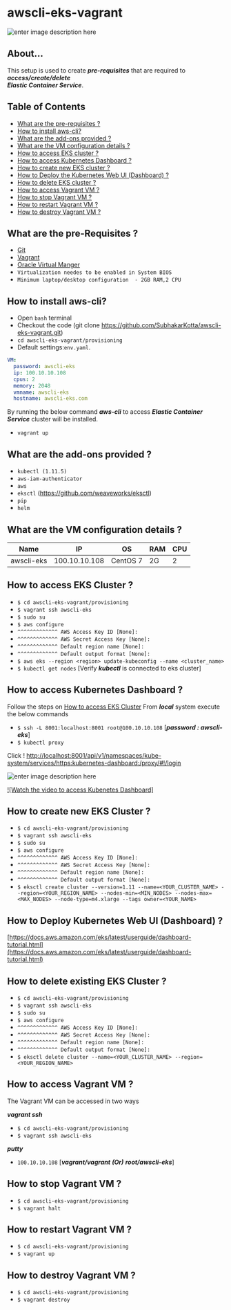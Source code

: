 

# awscli-eks-vagrant
![enter image description here](https://lh3.googleusercontent.com/m0rUXpTv3I-DZYhyNo5Xd5OOSuCydgkSk1QRyv8TUke0ijSP7pM71Ww1LlpBKyHHnR0jrLg1S-dNPg)

## About...

This setup is used to create ***pre-requisites*** that are required to ***access/create/delete***     
***Elastic Container Service***.


## Table of Contents

* [What are the pre-requisites ?](#pre-requisites)
* [How to install aws-cli?](#deploy)
* [What are the add-ons provided ?](#addons)
* [What are the VM configuration details ?](#configuration)
* [How to access EKS cluster ?](#eks)
* [How to access Kubernetes Dashboard ?](#access_dashboard)
* [How to create new EKS cluster ?](#create)
* [How to Deploy the Kubernetes Web UI (Dashboard) ?](#deploy_dashboard)
* [How to delete EKS cluster ?](#delete)
* [How to access Vagrant VM ?](#access)
* [How to stop Vagrant VM ?](#stop)
* [How to restart Vagrant VM ?](#restart)
* [How to destroy Vagrant VM ?](#destroy)


<a id="pre-requisites"></a>
## What are the pre-Requisites ?
* [Git](https://git-scm.com/downloads "Git")
* [Vagrant](https://www.vagrantup.com/downloads.html "Vagrant")
* [Oracle Virtual Manger](https://www.oracle.com/technetwork/server-storage/virtualbox/downloads/index.html "Oracle Virtual Manger")
* `Virtualization needes to be enabled in System BIOS`
* `Minimum laptop/desktop configuration  - 2GB RAM,2 CPU`


<a id="deploy"></a>
## How to install aws-cli?
* Open `bash` terminal 
* Checkout the code  (git clone https://github.com/SubhakarKotta/awscli-eks-vagrant.git) 
* `cd awscli-eks-vagrant/provisioning` 
* Default settings:`env.yaml`.
```yaml
VM:
  password: awscli-eks
  ip: 100.10.10.108
  cpus: 2
  memory: 2048
  vmname: awscli-eks
  hostname: awscli-eks.com
```
By running the below command ***aws-cli*** to access ***Elastic Container Service*** cluster will be installed.

* `vagrant up`


<a id="addons"></a>
## What are the add-ons provided ?
* `kubectl (1.11.5)`
* `aws-iam-authenticator`
* `aws`
* `eksctl` (https://github.com/weaveworks/eksctl)
* `pip`
* `helm`


<a id="configuration"></a>
## What are the VM configuration details ?

Name|IP|OS|RAM|CPU|
|----|----|----|----|----|
awscli-eks  |100.10.10.108|CentOS 7|2G|2|


<a id="eks"></a>
## How to access EKS Cluster ?

* `$ cd awscli-eks-vagrant/provisioning`
* `$ vagrant ssh awscli-eks`
* `$ sudo su`
* `$ aws configure`
*  `^^^^^^^^^^^^^ AWS Access Key ID [None]:`
*  `^^^^^^^^^^^^^ AWS Secret Access Key [None]:`
*  `^^^^^^^^^^^^^ Default region name [None]:`
*  `^^^^^^^^^^^^^ Default output format [None]:`
* `$ aws eks --region <region> update-kubeconfig --name <cluster_name>`
* `$ kubectl get nodes` [Verify ***kubectl*** is connected to eks cluster]


<a id="access_dashboard"></a>
## How to access Kubernetes Dashboard ?
Follow the steps on [How to access EKS Cluster](#eks)
From ***local*** system execute the below commands
* `$ ssh -L 8001:localhost:8001 root@100.10.10.108` [***password : awscli-eks***]
* `$ kubectl proxy`

Click !
[http://localhost:8001/api/v1/namespaces/kube-system/services/https:kubernetes-dashboard:/proxy/#!/login](http://localhost:8001/api/v1/namespaces/kube-system/services/https:kubernetes-dashboard:/proxy/#!/login)

![enter image description here](https://lh3.googleusercontent.com/YJE7IrWjWIt8B2JM23u13D0T_7V5ec_SB7BDNbOSCl_nbe5Ob_KHHpGQap6n684HHS8UNxBTkY0 "Watch the Video")

[![Watch the video to access Kubenetes Dashboard]](https://youtu.be/qvYew25_Dao)


<a id="create"></a>
## How to create new EKS Cluster ?

* `$ cd awscli-eks-vagrant/provisioning`
* `$ vagrant ssh awscli-eks`
* `$ sudo su`
* `$ aws configure`
*  `^^^^^^^^^^^^^ AWS Access Key ID [None]:`
*  `^^^^^^^^^^^^^ AWS Secret Access Key [None]:`
*  `^^^^^^^^^^^^^ Default region name [None]:`
*  `^^^^^^^^^^^^^ Default output format [None]:`
* `$ eksctl create cluster --version=1.11 --name=<YOUR_CLUSTER_NAME> --region=<YOUR_REGION_NAME> --nodes-min=<MIN_NODES> --nodes-max=<MAX_NODES> --node-type=m4.xlarge --tags owner=<YOUR_NAME>`


<a id="deploy_dashboard"></a>
## How to Deploy Kubernetes Web UI (Dashboard) ?

[https://docs.aws.amazon.com/eks/latest/userguide/dashboard-tutorial.html](https://docs.aws.amazon.com/eks/latest/userguide/dashboard-tutorial.html)


<a id="delete"></a>
## How to delete existing EKS Cluster ?

* `$ cd awscli-eks-vagrant/provisioning`
* `$ vagrant ssh awscli-eks`
* `$ sudo su`
* `$ aws configure`
*  `^^^^^^^^^^^^^ AWS Access Key ID [None]:`
*  `^^^^^^^^^^^^^ AWS Secret Access Key [None]:`
*  `^^^^^^^^^^^^^ Default region name [None]:`
*  `^^^^^^^^^^^^^ Default output format [None]:`
* `$ eksctl delete cluster --name=<YOUR_CLUSTER_NAME> --region=<YOUR_REGION_NAME>`


<a id="access"></a>
## How to access Vagrant VM ?
The Vagrant VM can be accessed in two ways

***vagrant ssh***
* `$ cd awscli-eks-vagrant/provisioning`
* `$ vagrant ssh awscli-eks`

***putty***
* `100.10.10.108` [***vagrant/vagrant***  ***(Or)*** ***root/awscli-eks***]
	
          
<a id="stop"></a>
## How to stop Vagrant VM ?
* `$ cd awscli-eks-vagrant/provisioning`
* `$ vagrant halt`


<a id="restart"></a>
## How to restart Vagrant VM ?
* `$ cd awscli-eks-vagrant/provisioning`
* `$ vagrant up`


<a id="destroy"></a>
## How to destroy Vagrant VM ?
* `$ cd awscli-eks-vagrant/provisioning`
* `$ vagrant destroy`